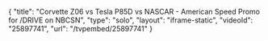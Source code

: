 {
    "title": "Corvette Z06 vs Tesla P85D vs NASCAR - American Speed Promo for \/DRIVE on NBCSN",
    "type": "solo",
    "layout": "iframe-static",
    "videoId": "25897741",
    "url": "\/tvpembed\/25897741"
}